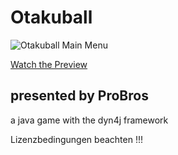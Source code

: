 # Otakuball

![Otakuball Main Menu](welcome_screen.png)

[Watch the Preview](https://www.youtube.com/watch?v=pWcTg8XzmrY)

## presented by ProBros

a java game with the dyn4j framework

Lizenzbedingungen beachten !!!
